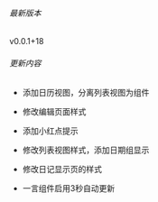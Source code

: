 ###### 最新版本
v0.0.1+18

###### 更新内容

- 添加日历视图，分离列表视图为组件

- 修改编辑页面样式

- 添加小红点提示

- 修改列表视图样式，添加日期组显示

- 修改日记显示页的样式

- 一言组件启用3秒自动更新
